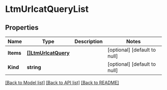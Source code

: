# LtmUrlcatQueryList

## Properties
Name | Type | Description | Notes
------------ | ------------- | ------------- | -------------
**Items** | [**[]LtmUrlcatQuery**](ltm_urlcatQuery.md) |  | [optional] [default to null]
**Kind** | **string** |  | [optional] [default to null]

[[Back to Model list]](../README.md#documentation-for-models) [[Back to API list]](../README.md#documentation-for-api-endpoints) [[Back to README]](../README.md)


